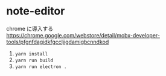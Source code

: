 # note-editor

chrome に導入する  
https://chrome.google.com/webstore/detail/mobx-developer-tools/pfgnfdagidkfgccljigdamigbcnndkod

1. `yarn install`  
2. `yarn run build`  
3. `yarn run electron .`  
